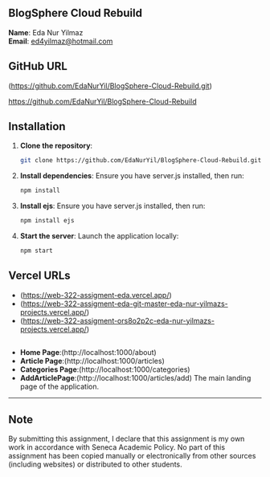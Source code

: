 ## BlogSphere Cloud Rebuild

**Name**: Eda Nur Yilmaz  
**Email**: ed4yilmaz@hotmail.com




## **GitHub URL**
(https://github.com/EdaNurYil/BlogSphere-Cloud-Rebuild.git)

https://github.com/EdaNurYil/BlogSphere-Cloud-Rebuild


## Installation

1. **Clone the repository**:
   ```bash
   git clone https://github.com/EdaNurYil/BlogSphere-Cloud-Rebuild.git
   
   ```

2. **Install dependencies**:
   Ensure you have server.js installed, then run:
   ```bash
   npm install
   ```

3. **Install ejs**:
   Ensure you have server.js installed, then run:
   ```bash
   npm install ejs
   ```

4. **Start the server**:
   Launch the application locally:
   ```bash
   npm start
   ```

## **Vercel URLs**
- (https://web-322-assigment-eda.vercel.app/)  
- (https://web-322-assigment-eda-git-master-eda-nur-yilmazs-projects.vercel.app/)  
- (https://web-322-assigment-ors8o2p2c-eda-nur-yilmazs-projects.vercel.app/)  

##  
-  **Home Page**:(http://localhost:1000/about)
-  **Article Page**:(http://localhost:1000/articles)
-  **Categories Page**:(http://localhost:1000/categories)
-  **AddArticlePage**:(http://localhost:1000/articles/add)
  The main landing page of the application. 

---

## **Note**

By submitting this assignment, I declare that this assignment is my own work in accordance with Seneca Academic Policy. No part of this assignment has been copied manually or electronically from other sources (including websites) or distributed to other students.
